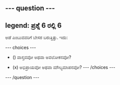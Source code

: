 --- question ---
---
legend: ಪ್ರಶ್ನೆ 6 ರಲ್ಲಿ 6
---

ಅಡೆ ಎಂಬುವವರಿಗೆ ಬೇಸರ ಬರುತ್ತಿತ್ತು. ಇದು:

--- choices ---
- () ವಾಸ್ತವವೋ ಅಥವಾ ಅವಲೋಕನವೋ?

- (x) ಅಭಿಪ್ರಾಯವೋ ಅಥವಾ ಮೌಲ್ಯಮಾಪನವೋ?
--- /choices ---

--- /question ---
